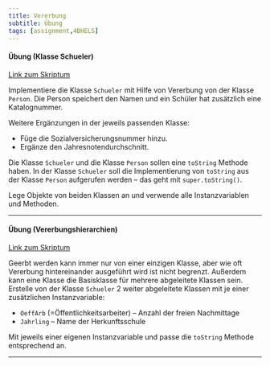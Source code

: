 ```yaml
---
title: Vererbung
subtitle: Übung
tags: [assignment,4BHELS]
---
```


#### Übung (Klasse Schueler)

[Link zum Skriptum](https://matejkaf.github.io/Doc/Java_4/01_vererbung.html)

Implementiere die Klasse `Schueler` mit Hilfe von Vererbung von der Klasse `Person`. Die Person speichert den Namen und ein Schüler hat zusätzlich eine Katalognummer.

Weitere Ergänzungen in der jeweils passenden Klasse:

- Füge die Sozialversicherungsnummer hinzu.
- Ergänze den Jahresnotendurchschnitt.


Die Klasse `Schueler` und die Klasse `Person` sollen eine `toString` Methode haben. In der Klasse `Schueler` soll die Implementierung von `toString` aus der Klasse `Person` aufgerufen werden – das geht mit `super.toString()`.

Lege Objekte von beiden Klassen an und verwende alle Instanzvariablen und Methoden.

---

#### Übung (Vererbungshierarchien)

[Link zum Skriptum](https://matejkaf.github.io/Doc/Java_4/01_vererbung.html)

Geerbt werden kann immer nur von einer einzigen Klasse, aber wie oft Vererbung hintereinander ausgeführt wird ist nicht begrenzt. Außerdem kann eine Klasse die Basisklasse für mehrere abgeleitete Klassen sein. Erstelle von der Klasse `Schueler` 2 weiter abgeleitete Klassen mit je einer zusätzlichen Instanzvariable:

- `OeffArb` (=Öffentlichkeitsarbeiter) – Anzahl der freien Nachmittage
- `Jahrling` – Name der Herkunftsschule

Mit jeweils einer eigenen Instanzvariable und passe die `toString` Methode entsprechend an.

---

